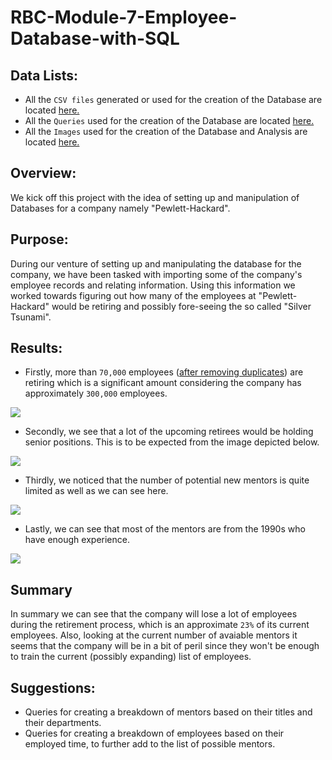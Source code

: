 # RBC-Module-7-Employee-Database-with-SQL

## Data Lists:
* All the `CSV files` generated or used for the creation of the Database are located [here.](https://github.com/mubeenkh4u/RBC-Module-7-Employee-Database-with-SQL/tree/main/Data)
* All the `Queries` used for the creation of the Database are located [here.](https://github.com/mubeenkh4u/RBC-Module-7-Employee-Database-with-SQL/tree/main/Queries)
* All the `Images` used for the creation of the Database and Analysis are located [here.](https://github.com/mubeenkh4u/RBC-Module-7-Employee-Database-with-SQL/tree/main/Images)

## Overview:
We kick off this project with the idea of setting up and manipulation of Databases for a company namely "Pewlett-Hackard".

## Purpose:
During our venture of setting up and manipulating the database for the company, we have been tasked with importing some of the company's employee records and relating information.
Using this information we worked towards figuring out how many of the employees at "Pewlett-Hackard" would be retiring and possibly fore-seeing the so called "Silver Tsunami".

## Results:
* Firstly, more than `70,000` employees ([after removing duplicates](https://github.com/mubeenkh4u/RBC-Module-7-Employee-Database-with-SQL/tree/main/Images/Retirement_Titles.png)) are retiring which is a significant amount considering the company has approximately `300,000` employees.
<img src="https://github.com/mubeenkh4u/RBC-Module-7-Employee-Database-with-SQL/blob/main/Images/Unique_Titles.png">

* Secondly, we see that a lot of the upcoming retirees would be holding senior positions. This is to be expected from the image depicted below.
<img src="https://github.com/mubeenkh4u/RBC-Module-7-Employee-Database-with-SQL/blob/main/Images/Retiring_Titles.png">

* Thirdly, we noticed that the number of potential new mentors is quite limited as well as we can see here.
<img src="https://github.com/mubeenkh4u/RBC-Module-7-Employee-Database-with-SQL/blob/main/Images/Available_Mentees.png">

* Lastly, we can see that most of the mentors are from the 1990s who have enough experience.
<img src="https://github.com/mubeenkh4u/RBC-Module-7-Employee-Database-with-SQL/blob/main/Images/Mentorship_Eligibility.png">

## Summary
In summary we can see that the company will lose a lot of employees during the retirement process, which is an approximate `23%` of its current employees.
Also, looking at the current number of avaiable mentors it seems that the company will be in a bit of peril since they won't be enough to train the current (possibly expanding) list of employees.

## Suggestions:
* Queries for creating a breakdown of mentors based on their titles and their departments.
* Queries for creating a breakdown of employees based on their employed time, to further add to the list of possible mentors.
